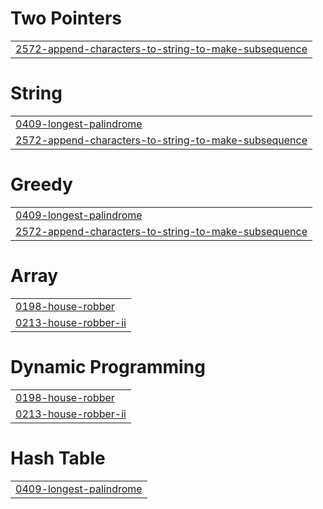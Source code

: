 # Two Pointers
|  |
| ------- |
| [2572-append-characters-to-string-to-make-subsequence](https://github.com/Shubhamm1211/LeetCode/tree/master/2572-append-characters-to-string-to-make-subsequence) |


# String
|  |
| ------- |
| [0409-longest-palindrome](https://github.com/Shubhamm1211/LeetCode/tree/master/0409-longest-palindrome) |
| [2572-append-characters-to-string-to-make-subsequence](https://github.com/Shubhamm1211/LeetCode/tree/master/2572-append-characters-to-string-to-make-subsequence) |
# Greedy
|  |
| ------- |
| [0409-longest-palindrome](https://github.com/Shubhamm1211/LeetCode/tree/master/0409-longest-palindrome) |
| [2572-append-characters-to-string-to-make-subsequence](https://github.com/Shubhamm1211/LeetCode/tree/master/2572-append-characters-to-string-to-make-subsequence) |
# Array
|  |
| ------- |
| [0198-house-robber](https://github.com/Shubhamm1211/LeetCode/tree/master/0198-house-robber) |
| [0213-house-robber-ii](https://github.com/Shubhamm1211/LeetCode/tree/master/0213-house-robber-ii) |
# Dynamic Programming
|  |
| ------- |
| [0198-house-robber](https://github.com/Shubhamm1211/LeetCode/tree/master/0198-house-robber) |
| [0213-house-robber-ii](https://github.com/Shubhamm1211/LeetCode/tree/master/0213-house-robber-ii) |
# Hash Table
|  |
| ------- |
| [0409-longest-palindrome](https://github.com/Shubhamm1211/LeetCode/tree/master/0409-longest-palindrome) |